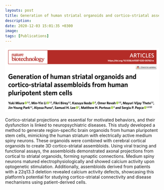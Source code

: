 ```yaml
---
layouts: post
title: Generation of human striatal organoids and cortico-striatal assembloids from human pluripotent stem cells
description:
date: 2020-12-03 15:01:35 +0300
image:
tags: [Publications]
---
```

![Sport](/images/Miura_Nature_Biotechnology_2020.png)

Cortico-striatal projections are essential for motivated behaviors, and their dysfunction is linked to neuropsychiatric diseases. This study developed a method to generate region-specific brain organoids from human pluripotent stem cells, mimicking the human striatum with electrically active medium spiny neurons. These organoids were combined with cerebral cortical organoids to create 3D cortico-striatal assembloids.  Using viral tracing and functional assays, the assembloids demonstrated axonal projections from cortical to striatal organoids, forming synaptic connections. Medium spiny neurons matured electrophysiologically and showed calcium activity upon optogenetic stimulation. Additionally, assembloids derived from patients with a 22q13.3 deletion revealed calcium activity defects, showcasing this platform’s potential for studying cortico-striatal connectivity and disease mechanisms using patient-derived cells.
